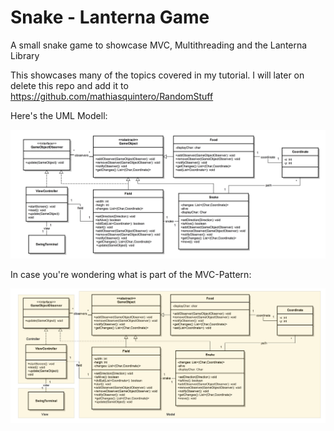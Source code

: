 # Snake - Lanterna Game

A small snake game to showcase MVC, Multithreading and the Lanterna Library

This showcases many of the topics covered in my tutorial. I will later on delete this repo 
and add it to https://github.com/mathiasquintero/RandomStuff

Here's the UML Modell:

![Modell Not available](https://github.com/mathiasquintero/Snake/blob/master/UML-Modell.png "UML-Modell")

In case you're wondering what is part of the MVC-Pattern:

![Modell Not available](https://github.com/mathiasquintero/Snake/blob/master/MVC.png "UML-Modell")
